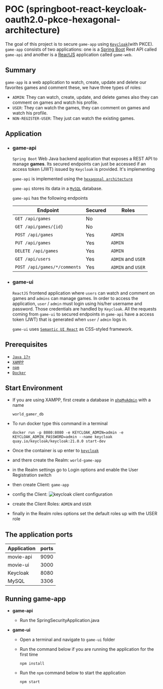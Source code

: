 # POC (springboot-react-keycloak-oauth2.0-pkce-hexagonal-architecture)

The goal of this project is to secure `game-app` using [`Keycloak`](https://www.keycloak.org/)(with PKCE). `game-app` consists of two applications: one is a [Spring Boot](https://docs.spring.io/spring-boot/docs/current/reference/htmlsingle/) Rest API called `game-api` and another is a [ReactJS](https://reactjs.org/) application called `game-web`.

## Summary

`game-app` is a web application to watch, create, update and delete our favorites games and comment these, we have three types of roles:

* `ADMIN`: They can watch, create, update, and delete games also they can comment on games and watch his profile.
* `USER`: They can watch the games, they can comment on games and watch his profile.
* `NON-REGISTER-USER`: They just can watch the existing games.

## Application

- ### game-api

  `Spring Boot` Web Java backend application that exposes a REST API to manage **games**. Its secured endpoints can just be accessed if an access token (JWT) issued by `Keycloak` is provided. It's implementing

  `game-api` is implemented using the [`hexagonal architecture`](https://github.com/thombergs/buckpal) 
  
  `game-api` stores its data in a [`MySQL`](https://www.mysql.com/) database.

  `game-api` has the following endpoints

  | Endpoint                                                          | Secured | Roles                       |
  |-------------------------------------------------------------------|---------|-----------------------------|
  | `GET /api/games`                                                  | No      |                             |
  | `GET /api/games/{id}`                                             | No      |                             |
  | `POST /api/games`                                                 | Yes     | `ADMIN`                     | 
  | `PUT /api/games`                                                  | Yes     | `ADMIN`                     | 
  | `DELETE /api/games`                                               | Yes     | `ADMIN`                     | 
  | `GET /api/users`                                                  | Yes     | `ADMIN` and `USER`          |
  | `POST /api/games/*/comments`                                       | Yes     | `ADMIN` and `USER`          |

- ### game-ui

  `ReactJS` frontend application where `users` can watch and comment on games and `admins` can manage games. In order to access the application, `user` / `admin` must login using his/her username and password. Those credentials are handled by `Keycloak`. All the requests coming from `game-ui` to secured endpoints in `game-api` have a access token (JWT) that is generated when `user` / `admin` logs in.
  
  `game-ui` uses [`Semantic UI React`](https://react.semantic-ui.com/) as CSS-styled framework.

## Prerequisites

- [`Java 17+`](https://www.oracle.com/java/technologies/downloads/#java17)
- [`XAMPP`](https://www.apachefriends.org/es/download.html)
- [`npm`](https://docs.npmjs.com/downloading-and-installing-node-js-and-npm)
- [`Docker`](https://www.docker.com/)

## Start Environment

- If you are using XAMPP, first create a database in [`phpMyAdmin`](http://localhost/phpmyadmin/) with a name
  ```
  world_gamer_db
  ```

- To run docker type this command in a terminal
  ```
  docker run -p 8080:8080 -e KEYCLOAK_ADMIN=admin -e KEYCLOAK_ADMIN_PASSWORD=admin --name keycloak quay.io/keycloak/keycloak:21.0.0 start-dev
  ```
- Once the container is up enter to [`keycloak`](http://localhost:8080/admin/)
  
- and there create the Realm: `world-game-app`  
- in the Realm settings go to Login options and enable the User Registration switch  
- then create Client: `game-app`  
- config the Client: ![keycloak client configuration](https://drive.google.com/file/d/1BvOfDQxlfz0BmjNvXeD-1BTN6CUMYwPX/view?usp=drive_link)  
- create the Client Roles: `ADMIN` and `USER`
- finally in the Realm roles options set the default roles up with the USER role


## The application ports

| Application | ports      |
|-------------|----------- |
| movie-api   | 9090       |
| movie-ui    | 3000       |
| Keycloak    | 8080       |
| MySQL       | 3306       |

## Running game-app

- **game-api**

  - Run the SpringSecurityApplication.java

- **game-ui**

  - Open a terminal and navigate to `game-ui` folder

  - Run the command below if you are running the application for the first time
    ```
    npm install
    ```

  - Run the `npm` command below to start the application
    ```
    npm start
    ```
